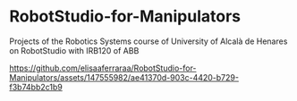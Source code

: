 # RobotStudio-for-Manipulators
Projects of the Robotics Systems course of University of Alcalà de Henares on RobotStudio with IRB120 of ABB


https://github.com/elisaaferraraa/RobotStudio-for-Manipulators/assets/147555982/ae41370d-903c-4420-b729-f3b74bb2c1b9

